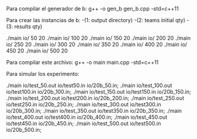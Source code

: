 Para compilar el generador de b: g++ -o gen_b gen_b.cpp -std=c++11

Para crear las instancias de b:
-(1: output directory)
-(2: teams initial qty)
-(3: results qty)

./main io/ 50 20
./main io/ 100 20
./main io/ 150 20
./main io/ 200 20
./main io/ 250 20
./main io/ 300 20
./main io/ 350 20
./main io/ 400 20
./main io/ 450 20
./main io/ 500 20


Para compilar este archivo: g++ -o main main.cpp -std=c++11

Para simular los experimento:

./main io/test_50.out io/test50.in io/20b_50.in;
./main io/test_100.out io/test100.in io/20b_100.in;
./main io/test_150.out io/test150.in io/20b_150.in;
./main io/test_200.out io/test200.in io/20b_200.in;
./main io/test_250.out io/test250.in io/20b_250.in;
./main io/test_300.out io/test300.in io/20b_300.in;
./main io/test_350.out io/test350.in io/20b_350.in;
./main io/test_400.out io/test400.in io/20b_400.in;
./main io/test_450.out io/test450.in io/20b_450.in;
./main io/test_500.out io/test500.in io/20b_500.in;


